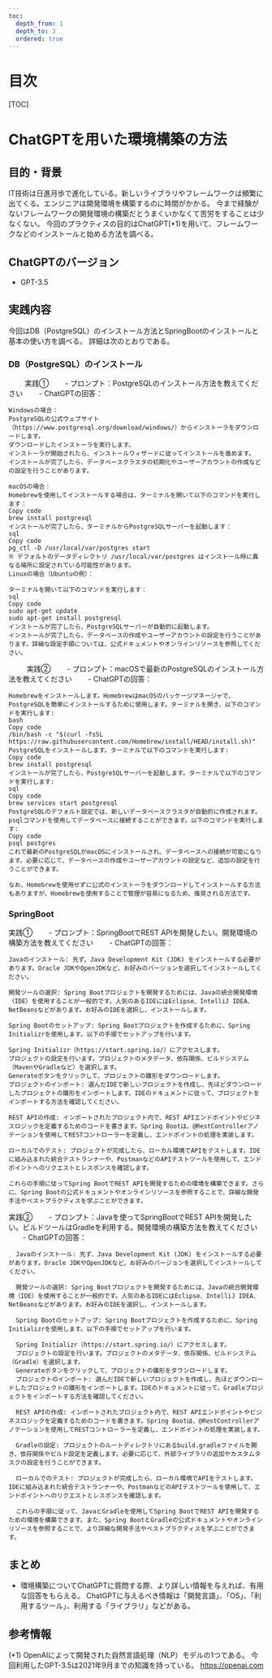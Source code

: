 ```yaml
---
toc:
  depth_from: 1
  depth_to: 3
  ordered: true
---
```

# 目次

[TOC]

# ChatGPTを用いた環境構築の方法

## 目的・背景
IT技術は日進月歩で進化している。新しいライブラリやフレームワークは頻繁に出てくる。エンジニアは開発環境を構築するのに時間がかかる。
今まで経験がないフレームワークの開発環境の構築だとうまくいかなくて苦労をすることは少なくない。
今回のプラクティスの目的はChatGPT(*1)を用いて、フレームワークなどのインストールと始める方法を調べる。

## ChatGPTのバージョン
   - GPT-3.5

## 実践内容
今回はDB（PostgreSQL）のインストール方法とSpringBootのインストールと基本の使い方を調べる。
詳細は次のとおりである。
### DB（PostgreSQL）のインストール
　　 実践①
  　　- プロンプト：PostgreSQLのインストール方法を教えてください
  　　- ChatGPTの回答：

    Windowsの場合：
    PostgreSQLの公式ウェブサイト（https://www.postgresql.org/download/windows/）からインストーラをダウンロードします。
    ダウンロードしたインストーラを実行します。
    インストーラが開始されたら、インストールウィザードに従ってインストールを進めます。
    インストールが完了したら、データベースクラスタの初期化やユーザーアカウントの作成などの設定を行うことがあります。

    macOSの場合：
    Homebrewを使用してインストールする場合は、ターミナルを開いて以下のコマンドを実行します：
    Copy code
    brew install postgresql
    インストールが完了したら、ターミナルからPostgreSQLサーバーを起動します：
    sql
    Copy code
    pg_ctl -D /usr/local/var/postgres start
    ※ デフォルトのデータディレクトリ /usr/local/var/postgres はインストール時に異なる場所に設定されている可能性があります。
    Linuxの場合（Ubuntuの例）：
    
    ターミナルを開いて以下のコマンドを実行します：
    sql
    Copy code
    sudo apt-get update
    sudo apt-get install postgresql
    インストールが完了したら、PostgreSQLサーバーが自動的に起動します。
    インストールが完了したら、データベースの作成やユーザーアカウントの設定を行うことがあります。詳細な設定手順については、公式ドキュメントやオンラインリソースを参照してください。

　
  　 実践②
  　　- プロンプト：macOSで最新のPostgreSQLのインストール方法を教えてください
  　　- ChatGPTの回答：　　

    Homebrewをインストールします。HomebrewはmacOSのパッケージマネージャで、PostgreSQLを簡単にインストールするために使用します。ターミナルを開き、以下のコマンドを実行します:
    bash
    Copy code
    /bin/bash -c "$(curl -fsSL https://raw.githubusercontent.com/Homebrew/install/HEAD/install.sh)"
    PostgreSQLをインストールします。ターミナルで以下のコマンドを実行します:
    Copy code
    brew install postgresql
    インストールが完了したら、PostgreSQLサーバーを起動します。ターミナルで以下のコマンドを実行します:
    sql
    Copy code
    brew services start postgresql
    PostgreSQLのデフォルト設定では、新しいデータベースクラスタが自動的に作成されます。psqlコマンドを使用してデータベースに接続することができます。以下のコマンドを実行します:
    Copy code
    psql postgres
    これで最新のPostgreSQLがmacOSにインストールされ、データベースへの接続が可能になります。必要に応じて、データベースの作成やユーザーアカウントの設定など、追加の設定を行うことができます。
    
    なお、Homebrewを使用せずに公式のインストーラをダウンロードしてインストールする方法もありますが、Homebrewを使用することで管理が容易になるため、推奨される方法です。

### SpringBoot
   実践①
  　　- プロンプト：SpringBootでREST APIを開発したい。開発環境の構築方法を教えてください
  　　- ChatGPTの回答：

    Javaのインストール: 先ず、Java Development Kit (JDK) をインストールする必要があります。Oracle JDKやOpenJDKなど、お好みのバージョンを選択してインストールしてください。

    開発ツールの選択: Spring Bootプロジェクトを開発するためには、Javaの統合開発環境（IDE）を使用することが一般的です。人気のあるIDEにはEclipse、IntelliJ IDEA、NetBeansなどがあります。お好みのIDEを選択し、インストールします。
    
    Spring Bootのセットアップ: Spring Bootプロジェクトを作成するために、Spring Initializrを使用します。以下の手順でセットアップを行います。
    
    Spring Initializr（https://start.spring.io/）にアクセスします。
    プロジェクトの設定を行います。プロジェクトのメタデータ、依存関係、ビルドシステム（MavenやGradleなど）を選択します。
    Generateボタンをクリックして、プロジェクトの雛形をダウンロードします。
    プロジェクトのインポート: 選んだIDEで新しいプロジェクトを作成し、先ほどダウンロードしたプロジェクトの雛形をインポートします。IDEのドキュメントに従って、プロジェクトをインポートする方法を確認してください。
    
    REST APIの作成: インポートされたプロジェクト内で、REST APIエンドポイントやビジネスロジックを定義するためのコードを書きます。Spring Bootは、@RestControllerアノテーションを使用してRESTコントローラーを定義し、エンドポイントの処理を実装します。
    
    ローカルでのテスト: プロジェクトが完成したら、ローカル環境でAPIをテストします。IDEに組み込まれた統合テストランナーや、PostmanなどのAPIテストツールを使用して、エンドポイントへのリクエストとレスポンスを確認します。
    
    これらの手順に従ってSpring BootでREST APIを開発するための環境を構築できます。さらに、Spring Bootの公式ドキュメントやオンラインリソースを参照することで、詳細な開発手法やベストプラクティスを学ぶことができます。

   実践②
  　　- プロンプト：Javaを使ってSpringBootでREST APIを開発したい。ビルドツールはGradleを利用する。開発環境の構築方法を教えてください
  　　- ChatGPTの回答：

      Javaのインストール: 先ず、Java Development Kit (JDK) をインストールする必要があります。Oracle JDKやOpenJDKなど、お好みのバージョンを選択してインストールしてください。
      
      開発ツールの選択: Spring Bootプロジェクトを開発するためには、Javaの統合開発環境（IDE）を使用することが一般的です。人気のあるIDEにはEclipse、IntelliJ IDEA、NetBeansなどがあります。お好みのIDEを選択し、インストールします。
      
      Spring Bootのセットアップ: Spring Bootプロジェクトを作成するために、Spring Initializrを使用します。以下の手順でセットアップを行います。
      
      Spring Initializr（https://start.spring.io/）にアクセスします。
      プロジェクトの設定を行います。プロジェクトのメタデータ、依存関係、ビルドシステム（Gradle）を選択します。
      Generateボタンをクリックして、プロジェクトの雛形をダウンロードします。
      プロジェクトのインポート: 選んだIDEで新しいプロジェクトを作成し、先ほどダウンロードしたプロジェクトの雛形をインポートします。IDEのドキュメントに従って、Gradleプロジェクトをインポートする方法を確認してください。
      
      REST APIの作成: インポートされたプロジェクト内で、REST APIエンドポイントやビジネスロジックを定義するためのコードを書きます。Spring Bootは、@RestControllerアノテーションを使用してRESTコントローラーを定義し、エンドポイントの処理を実装します。
      
      Gradleの設定: プロジェクトのルートディレクトリにあるbuild.gradleファイルを開き、依存関係やビルド設定を定義します。必要に応じて、外部ライブラリの追加やカスタムタスクの設定を行うことができます。
      
      ローカルでのテスト: プロジェクトが完成したら、ローカル環境でAPIをテストします。IDEに組み込まれた統合テストランナーや、PostmanなどのAPIテストツールを使用して、エンドポイントへのリクエストとレスポンスを確認します。
      
      これらの手順に従って、JavaとGradleを使用してSpring BootでREST APIを開発するための環境を構築できます。また、Spring BootとGradleの公式ドキュメントやオンラインリソースを参照することで、より詳細な開発手法やベストプラクティスを学ぶことができます。
## まとめ
   - 環境構築についてChatGPTに質問する際、より詳しい情報を与えれば、有用な回答をもらえる。
  ChatGPTに与えるべき情報は「開発言語」、「OS」、「利用するツール」、利用する「ライブラリ」などがある。




## 参考情報
(*1) 
OpenAIによって開発された自然言語処理（NLP）モデルの1つである。
今回利用したGPT-3.5は2021年9月までの知識を持っている。
https://openai.com
